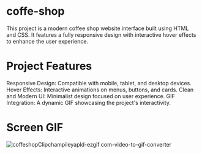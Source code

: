 # coffe-shop

This project is a modern coffee shop website interface built using HTML and CSS. It features a fully responsive design with interactive hover effects to enhance the user experience.

# Project Features

Responsive Design: Compatible with mobile, tablet, and desktop devices.
Hover Effects: Interactive animations on menus, buttons, and cards.
Clean and Modern UI: Minimalist design focused on user experience.
GIF Integration: A dynamic GIF showcasing the project's interactivity.

# Screen GIF
![coffeshopClipchampileyapld-ezgif com-video-to-gif-converter](https://github.com/user-attachments/assets/3a4edfdb-7688-4312-b7f3-cfde2508d7c5)


